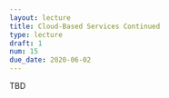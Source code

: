 ```yaml
---
layout: lecture
title: Cloud-Based Services Continued
type: lecture
draft: 1
num: 15
due_date: 2020-06-02
---
```


TBD